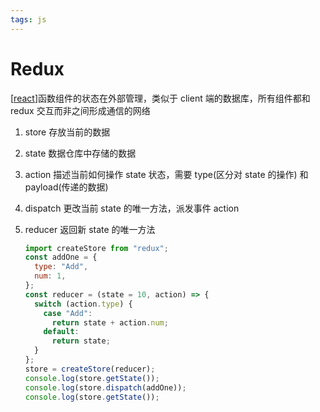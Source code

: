 ```yaml
---
tags: js
---
```


# Redux

[[react]]函数组件的状态在外部管理，类似于 client 端的数据库，所有组件都和 redux 交互而非之间形成通信的网络

1. store 存放当前的数据
2. state 数据仓库中存储的数据
3. action 描述当前如何操作 state 状态，需要 type(区分对 state 的操作) 和 payload(传递的数据)
4. dispatch 更改当前 state 的唯一方法，派发事件 action
5. reducer 返回新 state 的唯一方法

   ```jsx
   import createStore from "redux";
   const addOne = {
     type: "Add",
     num: 1,
   };
   const reducer = (state = 10, action) => {
     switch (action.type) {
       case "Add":
         return state + action.num;
       default:
         return state;
     }
   };
   store = createStore(reducer);
   console.log(store.getState());
   console.log(store.dispatch(addOne));
   console.log(store.getState());
   ```

[//begin]: # "Autogenerated link references for markdown compatibility"
[react]: react.md "react"
[//end]: # "Autogenerated link references"
